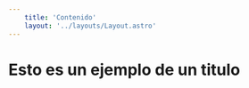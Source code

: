 ```yaml
---
    title: 'Contenido'
    layout: '../layouts/Layout.astro'
---
```

# Esto es un ejemplo de un titulo